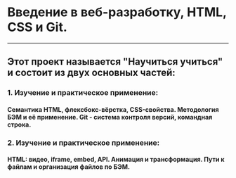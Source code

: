 # Введение в веб-разработку, HTML, CSS и Git.
***
## Этот проект называется "Научиться учиться" и состоит из двух основных частей:
 ### 1. Изучение и практическое применение: 
 #### Семантика HTML, флексбокс-вёрстка, CSS-свойства. Методология БЭМ и её применение. Git - система контроля версий, командная строка.
 ### 2. Изучение и практическое применение:
 #### HTML: видео, iframe, embed, API. Анимация и трансформация. Пути к файлам и организация файлов по БЭМ.